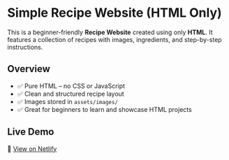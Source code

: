 # Simple Recipe Website (HTML Only)

This is a beginner-friendly **Recipe Website** created using only **HTML**. It features a collection of recipes with images, ingredients, and step-by-step instructions.

## Overview

- ✅ Pure HTML – no CSS or JavaScript
- ✅ Clean and structured recipe layout
- ✅ Images stored in `assets/images/`
- ✅ Great for beginners to learn and showcase HTML projects

## Live Demo

🔗 [View on Netlify](https://pulao-recipe.netlify.app/)

